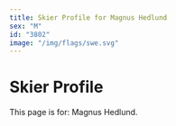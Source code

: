```yaml
---
title: Skier Profile for Magnus Hedlund
sex: "M"
id: "3802"
image: "/img/flags/swe.svg" 
---
```


# Skier Profile

This page is for: Magnus Hedlund.
    
